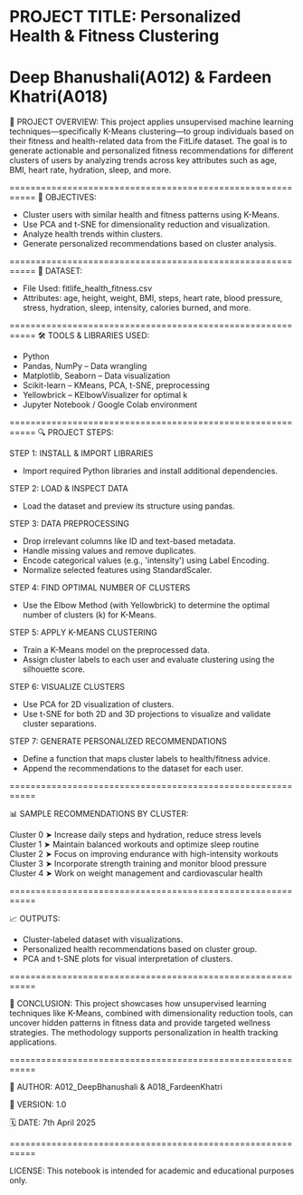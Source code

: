 # PROJECT TITLE: Personalized Health & Fitness Clustering
# Deep Bhanushali(A012) & Fardeen Khatri(A018)

📌 PROJECT OVERVIEW:
This project applies unsupervised machine learning techniques—specifically K-Means clustering—to group individuals based on their fitness and health-related data from the FitLife dataset. The goal is to generate actionable and personalized fitness recommendations for different clusters of users by analyzing trends across key attributes such as age, BMI, heart rate, hydration, sleep, and more.

===========================================================
🎯 OBJECTIVES:
- Cluster users with similar health and fitness patterns using K-Means.
- Use PCA and t-SNE for dimensionality reduction and visualization.
- Analyze health trends within clusters.
- Generate personalized recommendations based on cluster analysis.

===========================================================
📁 DATASET:
- File Used: fitlife_health_fitness.csv
- Attributes: age, height, weight, BMI, steps, heart rate, blood pressure, stress, hydration, sleep, intensity, calories burned, and more.

===========================================================
🛠️ TOOLS & LIBRARIES USED:
- Python
- Pandas, NumPy – Data wrangling
- Matplotlib, Seaborn – Data visualization
- Scikit-learn – KMeans, PCA, t-SNE, preprocessing
- Yellowbrick – KElbowVisualizer for optimal k
- Jupyter Notebook / Google Colab environment

===========================================================
🔍 PROJECT STEPS:

STEP 1: INSTALL & IMPORT LIBRARIES
  - Import required Python libraries and install additional dependencies.

STEP 2: LOAD & INSPECT DATA
  - Load the dataset and preview its structure using pandas.

STEP 3: DATA PREPROCESSING
  - Drop irrelevant columns like ID and text-based metadata.
  - Handle missing values and remove duplicates.
  - Encode categorical values (e.g., 'intensity') using Label Encoding.
  - Normalize selected features using StandardScaler.

STEP 4: FIND OPTIMAL NUMBER OF CLUSTERS
  - Use the Elbow Method (with Yellowbrick) to determine the optimal number of clusters (k) for K-Means.

STEP 5: APPLY K-MEANS CLUSTERING
  - Train a K-Means model on the preprocessed data.
  - Assign cluster labels to each user and evaluate clustering using the silhouette score.

STEP 6: VISUALIZE CLUSTERS
  - Use PCA for 2D visualization of clusters.
  - Use t-SNE for both 2D and 3D projections to visualize and validate cluster separations.

STEP 7: GENERATE PERSONALIZED RECOMMENDATIONS
  - Define a function that maps cluster labels to health/fitness advice.
  - Append the recommendations to the dataset for each user.

===========================================================

📊 SAMPLE RECOMMENDATIONS BY CLUSTER:

Cluster 0 ➤ Increase daily steps and hydration, reduce stress levels  
Cluster 1 ➤ Maintain balanced workouts and optimize sleep routine  
Cluster 2 ➤ Focus on improving endurance with high-intensity workouts  
Cluster 3 ➤ Incorporate strength training and monitor blood pressure  
Cluster 4 ➤ Work on weight management and cardiovascular health  

===========================================================

📈 OUTPUTS:
- Cluster-labeled dataset with visualizations.
- Personalized health recommendations based on cluster group.
- PCA and t-SNE plots for visual interpretation of clusters.

===========================================================

📌 CONCLUSION:
This project showcases how unsupervised learning techniques like K-Means, combined with dimensionality reduction tools, can uncover hidden patterns in fitness data and provide targeted wellness strategies. The methodology supports personalization in health tracking applications.

===========================================================

👤 AUTHOR:
A012_DeepBhanushali & A018_FardeenKhatri

🔁 VERSION:
1.0

🗓️ DATE:
7th April 2025

===========================================================

LICENSE:
This notebook is intended for academic and educational purposes only.

